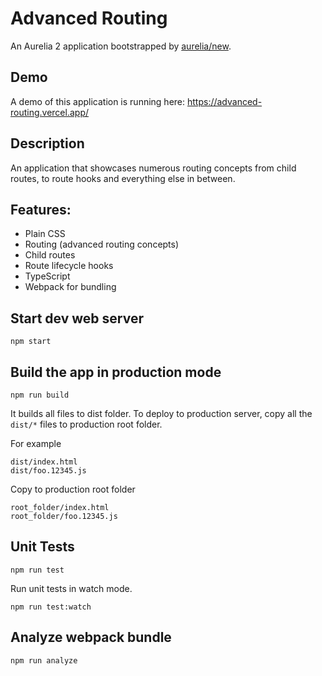 # Advanced Routing

An Aurelia 2 application bootstrapped by [aurelia/new](https://github.com/aurelia/new).

## Demo

A demo of this application is running here: https://advanced-routing.vercel.app/

## Description

An application that showcases numerous routing concepts from child routes, to route hooks and everything else in between.

## Features:

- Plain CSS
- Routing (advanced routing concepts)
- Child routes
- Route lifecycle hooks
- TypeScript
- Webpack for bundling

## Start dev web server

    npm start

## Build the app in production mode

    npm run build

It builds all files to dist folder. To deploy to production server, copy all the `dist/*` files to production root folder.

For example
```
dist/index.html
dist/foo.12345.js
```
Copy to production root folder
```
root_folder/index.html
root_folder/foo.12345.js
```

## Unit Tests

    npm run test

Run unit tests in watch mode.

    npm run test:watch


## Analyze webpack bundle

    npm run analyze
